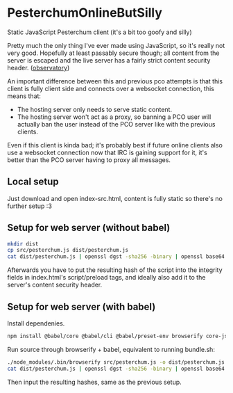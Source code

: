 # PesterchumOnlineButSilly
Static JavaScript Pesterchum client (it's a bit too goofy and silly)

Pretty much the only thing I've ever made using JavaScript, so it's really not very good. Hopefully at least passably secure though; all content from the server is escaped and the live server has a fairly strict content security header. ([observatory](https://observatory.mozilla.org/analyze/pesterchum.online))

An important difference between this and previous pco attempts is that this client is fully client side and connects over a websocket connection, this means that:
 - The hosting server only needs to serve static content.
 - The hosting server won't act as a proxy, so banning a PCO user will actually ban the user instead of the PCO server like with the previous clients.

Even if this client is kinda bad; it's probably best if future online clients also use a websocket connection now that IRC is gaining support for it, it's better than the PCO server having to proxy all messages.

## Local setup
Just download and open index-src.html, content is fully static so there's no further setup :3

## Setup for web server (without babel)
```sh
mkdir dist
cp src/pesterchum.js dist/pesterchum.js
cat dist/pesterchum.js | openssl dgst -sha256 -binary | openssl base64 -A
```
Afterwards you have to put the resulting hash of the script into the integrity fields in index.html's script/preload tags, and ideally also add it to the server's content security header.

## Setup for web server (with babel)
Install dependenies.
```sh
npm install @babel/core @babel/cli @babel/preset-env browserify core-js babelify
```
Run source through browserify + babel, equivalent to running bundle.sh:
```sh
./node_modules/.bin/browserify src/pesterchum.js -o dist/pesterchum.js -t babelify
cat dist/pesterchum.js | openssl dgst -sha256 -binary | openssl base64 -A && echo
```
Then input the resulting hashes, same as the previous setup.
